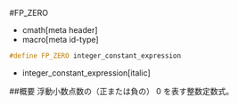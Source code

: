#FP_ZERO
* cmath[meta header]
* macro[meta id-type]

```cpp
#define FP_ZERO integer_constant_expression
```
* integer_constant_expression[italic]

##概要
浮動小数点数の（正または負の） 0 を表す整数定数式。
